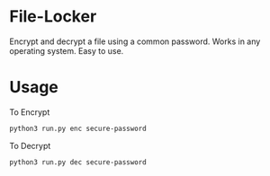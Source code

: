 # File-Locker
Encrypt and decrypt a file using a common password. Works in any operating system. Easy to use.

# Usage
To Encrypt
```bash
python3 run.py enc secure-password
```

To Decrypt
```bash
python3 run.py dec secure-password
```

